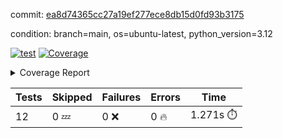 commit: [ea8d74365cc27a19ef277ece8db15d0fd93b3175](https://github.com/rcmdnk/inherit-docstring/tree/ea8d74365cc27a19ef277ece8db15d0fd93b3175)

condition: branch=main, os=ubuntu-latest, python_version=3.12

[![test](https://github.com/rcmdnk/inherit-docstring/actions/workflows/test.yml/badge.svg)](https://github.com/rcmdnk/inherit-docstring/actions/runs/11226455183)
<a href="https://github.com/rcmdnk/inherit-docstring/blob/ea8d74365cc27a19ef277ece8db15d0fd93b3175/README.md"><img alt="Coverage" src="https://img.shields.io/badge/Coverage-100%25-brightgreen.svg" /></a><details><summary>Coverage Report </summary><table><tr><th>File</th><th>Stmts</th><th>Miss</th><th>Cover</th></tr><tbody><tr><td><b>TOTAL</b></td><td><b>114</b></td><td><b>0</b></td><td><b>100%</b></td></tr></tbody></table></details>

| Tests | Skipped | Failures | Errors | Time |
| ----- | ------- | -------- | -------- | ------------------ |
| 12 | 0 :zzz: | 0 :x: | 0 :fire: | 1.271s :stopwatch: |

